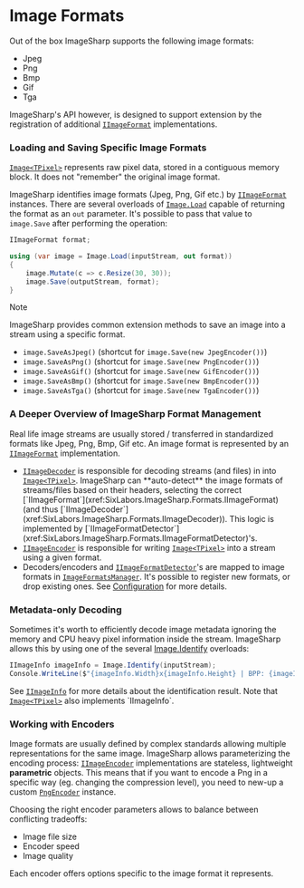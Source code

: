 # Image Formats

Out of the box ImageSharp supports the following image formats:

- Jpeg
- Png
- Bmp
- Gif
- Tga

ImageSharp's API however, is designed to support extension by the registration of additional [`IImageFormat`](xref:SixLabors.ImageSharp.Formats.IImageFormat) implementations.

### Loading and Saving Specific Image Formats

[`Image<TPixel>`](xref:SixLabors.ImageSharp.Image`1) represents raw pixel data, stored in a contiguous memory block. It does not "remember" the original image format.

ImageSharp identifies image formats (Jpeg, Png, Gif etc.) by [`IImageFormat`](xref:SixLabors.ImageSharp.Formats.IImageFormat) instances. There are several overloads of [`Image.Load`](xref:SixLabors.ImageSharp.Image) capable of returning the format as an `out` parameter. It's possible to pass that value to `image.Save` after performing the operation:

```C#
IImageFormat format;

using (var image = Image.Load(inputStream, out format))
{
    image.Mutate(c => c.Resize(30, 30));
    image.Save(outputStream, format);
}
```

> [!NOTE]
> ImageSharp provides common extension methods to save an image into a stream using a specific format.

- `image.SaveAsJpeg()` (shortcut for `image.Save(new JpegEncoder())`)
- `image.SaveAsPng()` (shortcut for `image.Save(new PngEncoder())`)
- `image.SaveAsGif()` (shortcut for `image.Save(new GifEncoder())`)
- `image.SaveAsBmp()` (shortcut for `image.Save(new BmpEncoder())`)
- `image.SaveAsTga()` (shortcut for `image.Save(new TgaEncoder())`)

### A Deeper Overview of ImageSharp Format Management

Real life image streams are usually stored / transferred in standardized formats like Jpeg, Png, Bmp, Gif etc. An image format is represented by an [`IImageFormat`](xref:SixLabors.ImageSharp.Formats.IImageFormat) implementation.

- [`IImageDecoder`](xref:SixLabors.ImageSharp.Formats.IImageDecoder) is responsible for decoding streams (and files) in into [`Image<TPixel>`](xref:SixLabors.ImageSharp.Image`1). ImageSharp can **auto-detect** the image formats of streams/files based on their headers, selecting the correct [`IImageFormat`](xref:SixLabors.ImageSharp.Formats.IImageFormat) (and thus [`IImageDecoder`](xref:SixLabors.ImageSharp.Formats.IImageDecoder)). This logic is implemented by [`IImageFormatDetector`](xref:SixLabors.ImageSharp.Formats.IImageFormatDetector)'s.
- [`IImageEncoder`](xref:SixLabors.ImageSharp.Formats.IImageEncoder) is responsible for writing [`Image<TPixel>`](xref:SixLabors.ImageSharp.Image`1) into a stream using a given format.
- Decoders/encoders and [`IImageFormatDetector`](xref:SixLabors.ImageSharp.Formats.IImageFormatDetector)'s are mapped to image formats in [`ImageFormatsManager`](xref:SixLabors.ImageSharp.Configuration.ImageFormatsManager). It's possible to register new formats, or drop existing ones. See [Configuration](configuration.md) for more details.

### Metadata-only Decoding

Sometimes it's worth to efficiently decode image metadata ignoring the memory and CPU heavy pixel information inside the stream. ImageSharp allows this by using one of the several [Image.Identify](xref:SixLabors.ImageSharp.Image) overloads:

```C#
IImageInfo imageInfo = Image.Identify(inputStream);
Console.WriteLine($"{imageInfo.Width}x{imageInfo.Height} | BPP: {imageInfo.PixelType.BitsPerPixel}");
```

See [`IImageInfo`](xref:SixLabors.ImageSharp.IImageInfo) for more details about the identification result. Note that [`Image<TPixel>`](xref:SixLabors.ImageSharp.Image`1) also implements `IImageInfo`.

### Working with Encoders

Image formats are usually defined by complex standards allowing multiple representations for the same image. ImageSharp allows parameterizing the encoding process:
[`IImageEncoder`](xref:SixLabors.ImageSharp.Formats.IImageEncoder) implementations are stateless, lightweight **parametric** objects. This means that if you want to encode a Png in a specific way (eg. changing the compression level), you need to new-up a custom [`PngEncoder`](xref:SixLabors.ImageSharp.Formats.Png.PngEncoder) instance.

Choosing the right encoder parameters allows to balance between conflicting tradeoffs:

- Image file size
- Encoder speed
- Image quality
  
Each encoder offers options specific to the image format it represents.
